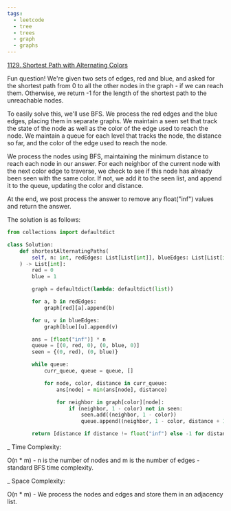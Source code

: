 ```yaml
---
tags:
  - leetcode
  - tree
  - trees
  - graph
  - graphs
---
```


<a href="https://leetcode.com/problems/shortest-path-with-alternating-colors/">
1129. Shortest Path with Alternating Colors</a>

Fun question! We're given two sets of edges, red and blue, and asked for the
shortest path from 0 to all the other nodes in the graph - if we can reach them.
Otherwise, we return -1 for the length of the shortest path to the unreachable
nodes.

To easily solve this, we'll use BFS. We process the red edges and the blue
edges, placing them in separate graphs. We maintain a seen set that track the
state of the node as well as the color of the edge used to reach the node. We
maintain a queue for each level that tracks the node, the distance so far, and
the color of the edge used to reach the node.

We process the nodes using BFS, maintaining the minimum distance to reach each
node in our answer. For each neighbor of the current node with the next color
edge to traverse, we check to see if this node has already been seen with the
same color. If not, we add it to the seen list, and append it to the queue,
updating the color and distance.

At the end, we post process the answer to remove any float("inf") values and
return the answer.

The solution is as follows:

```python
from collections import defaultdict

class Solution:
    def shortestAlternatingPaths(
        self, n: int, redEdges: List[List[int]], blueEdges: List[List[int]]
    ) -> List[int]:
        red = 0
        blue = 1

        graph = defaultdict(lambda: defaultdict(list))

        for a, b in redEdges:
            graph[red][a].append(b)

        for u, v in blueEdges:
            graph[blue][u].append(v)

        ans = [float("inf")] * n
        queue = [(0, red, 0), (0, blue, 0)]
        seen = {(0, red), (0, blue)}

        while queue:
            curr_queue, queue = queue, []

            for node, color, distance in curr_queue:
                ans[node] = min(ans[node], distance)

                for neighbor in graph[color][node]:
                    if (neighbor, 1 - color) not in seen:
                        seen.add((neighbor, 1 - color))
                        queue.append((neighbor, 1 - color, distance + 1))

        return [distance if distance != float("inf") else -1 for distance in ans]
```

\_ Time Complexity:

O(n \* m) - n is the number of nodes and m is the number of edges - standard BFS
time complexity.

\_ Space Complexity:

O(n \* m) - We process the nodes and edges and store them in an adjacency list.
